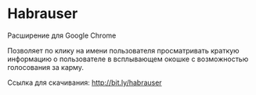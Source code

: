 # Habrauser

Расширение для Google Chrome

Позволяет по клику на имени пользователя просматривать краткую информацию о пользователе в всплывающем окошке с возможностью голосования за карму.

Ссылка для скачивания: http://bit.ly/habrauser